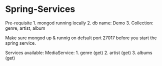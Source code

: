 # Spring-Services

Pre-requisite
    1. mongod running locally
    2. db name: Demo
    3. Collection: genre, artist, album

Make sure mongod up & runnig on defsult port 27017 before you start the spring service.

Services available:
MediaService:
    1. genre (get)
    2. artist (get)
    3. albums (get)
